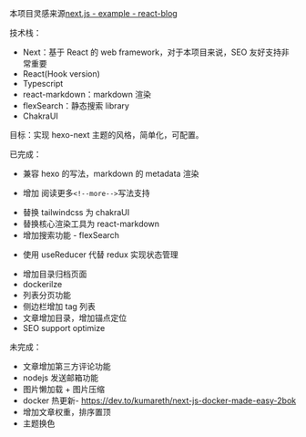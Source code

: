本项目灵感来源[next.js - example - react-blog](https://github.com/vercel/next.js/tree/canary/examples/blog-starter-typescript)

技术栈：

- Next：基于 React 的 web framework，对于本项目来说，SEO 友好支持非常重要
- React(Hook version)
- Typescript
- react-markdown：markdown 渲染
- flexSearch：静态搜索 library
- ChakraUI

目标：实现 hexo-next 主题的风格，简单化，可配置。

已完成：

- 兼容 hexo 的写法，markdown 的 metadata 渲染

* 增加 阅读更多`<!--more-->`写法支持

- 替换 tailwindcss 为 chakraUI
- 替换核心渲染工具为 react-markdown
- 增加搜索功能 - flexSearch

* 使用 useReducer 代替 redux 实现状态管理

- 增加目录归档页面
- dockerilze
- 列表分页功能
- 侧边栏增加 tag 列表
- 文章增加目录，增加锚点定位
- SEO support optimize

未完成：

- 文章增加第三方评论功能
- nodejs 发送邮箱功能
- 图片懒加载 + 图片压缩
- docker 热更新- https://dev.to/kumareth/next-js-docker-made-easy-2bok
- 增加文章权重，排序置顶
- 主题换色

